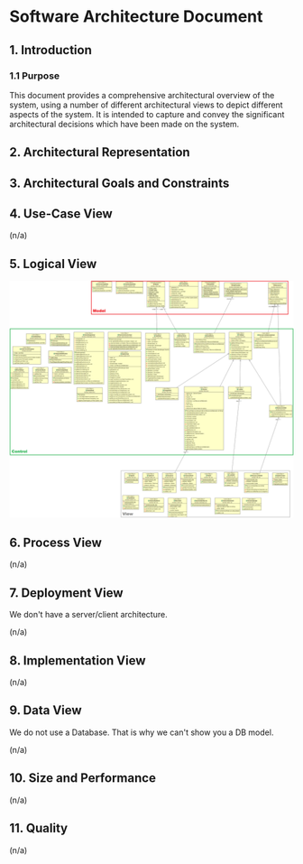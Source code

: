 # Software Architecture Document

## 1. Introduction

### 1.1 Purpose

This document provides a comprehensive architectural overview of the system, using a number of different architectural views to depict different aspects of the system. It is intended to capture and convey the significant architectural decisions which have been made on the system.

## 2. Architectural Representation

## 3. Architectural Goals and Constraints

## 4. Use-Case View

(n/a)

## 5. Logical View

![Class Diagram](https://raw.githubusercontent.com/koehler1000/DHpoly/master/documentation/class-diagram/mvc_classes_des.png)

## 6. Process View

(n/a)

## 7. Deployment View

We don't have a server/client architecture.

(n/a)

## 8. Implementation View

(n/a)

## 9. Data View

We do not use a Database. That is why we can't show you a DB model.

(n/a)

## 10. Size and Performance

(n/a)

## 11. Quality

(n/a)